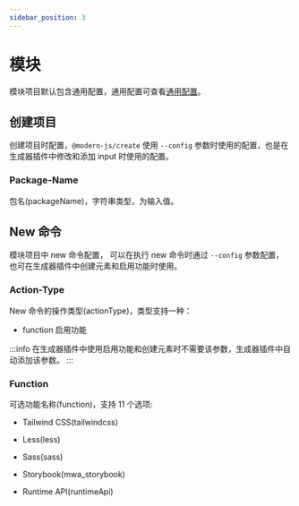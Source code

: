 ```yaml
---
sidebar_position: 3
---
```


# 模块

模块项目默认包含通用配置，通用配置可查看[通用配置](/docs/apis/generator/config/introduce#通用配置)。

## 创建项目

创建项目时配置，`@modern-js/create` 使用 `--config` 参数时使用的配置，也是在生成器插件中修改和添加 input 时使用的配置。

### Package-Name

包名(packageName)，字符串类型，为输入值。

## New 命令

模块项目中 new 命令配置， 可以在执行 new 命令时通过 `--config` 参数配置，也可在生成器插件中创建元素和启用功能时使用。

### Action-Type

New 命令的操作类型(actionType)，类型支持一种：

- function 启用功能

:::info
在生成器插件中使用启用功能和创建元素时不需要该参数，生成器插件中自动添加该参数。
:::

### Function

可选功能名称(function)，支持 11 个选项:

- Tailwind CSS(tailwindcss)

- Less(less)

- Sass(sass)

- Storybook(mwa_storybook)

- Runtime API(runtimeApi)
